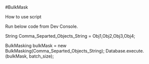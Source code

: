 #BulkMask

How to use script

Run below code from Dev Console.

String Comma_Separted_Objects_String = Obj1,Obj2,Obj3,Obj4; 

BulkMasking bulkMask = new BulkMasking(Comma_Separted_Objects_String);
Database.execute.(bulkMask, batch_size);
